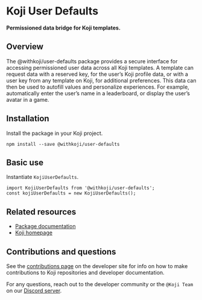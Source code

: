 # Koji User Defaults

**Permissioned data bridge for Koji templates.**

## Overview

The @withkoji/user-defaults package provides a secure interface for accessing permissioned user data across all Koji templates. A template can request data with a reserved key, for the user’s Koji profile data, or with a user key from any template on Koji, for additional preferences. This data can then be used to autofill values and personalize experiences. For example, automatically enter the user’s name in a leaderboard, or display the user’s avatar in a game.

## Installation

Install the package in your Koji project.
```
npm install --save @withkoji/user-defaults
```

## Basic use

Instantiate `KojiUserDefaults`.
```
import KojiUserDefaults from '@withkoji/user-defaults';
const kojiUserDefaults = new KojiUserDefaults();
```

## Related resources

* [Package documentation](https://developer.withkoji.com/reference/packages/withkoji-user-defaults-package)
* [Koji homepage](http://withkoji.com/)

## Contributions and questions

See the [contributions page](https://developer.withkoji.com/docs/about/contribute-koji-developers) on the developer site for info on how to make contributions to Koji repositories and developer documentation.

For any questions, reach out to the developer community or the `@Koji Team` on our [Discord server](https://discord.com/invite/9egkTWf4ec).
